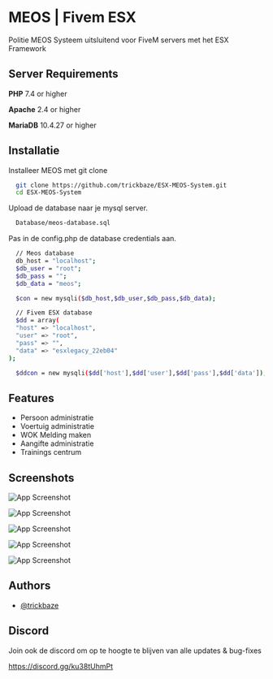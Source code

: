 
# MEOS | Fivem ESX

Politie MEOS Systeem uitsluitend voor FiveM servers met het ESX Framework



## Server Requirements

**PHP** 7.4 or higher 

**Apache** 2.4 or higher

**MariaDB** 10.4.27 or higher 


## Installatie

Installeer MEOS met git clone

```bash
  git clone https://github.com/trickbaze/ESX-MEOS-System.git
  cd ESX-MEOS-System
```
    
Upload de database naar je mysql server.
```bash
  Database/meos-database.sql
```

Pas in de config.php de database credentials aan. 
```bash
  // Meos database
  db_host = "localhost";
  $db_user = "root";
  $db_pass = "";
  $db_data = "meos";

  $con = new mysqli($db_host,$db_user,$db_pass,$db_data);

  // Fivem ESX database
  $dd = array(
  "host" => "localhost",
  "user" => "root",
  "pass" => "",
  "data" => "esxlegacy_22eb04"
);

  $ddcon = new mysqli($dd['host'],$dd['user'],$dd['pass'],$dd['data']);
```
## Features

- Persoon administratie
- Voertuig administratie
- WOK Melding maken
- Aangifte administratie
- Trainings centrum


## Screenshots

![App Screenshot](https://i.imgur.com/1EYOKKK.png)

![App Screenshot](https://i.imgur.com/4z0osfa.png)

![App Screenshot](https://i.imgur.com/8U6mFAy.png)

![App Screenshot](https://i.imgur.com/UK4Ihdu.png)

![App Screenshot](https://i.imgur.com/3jpB600.png)


## Authors

- [@trickbaze](https://www.github.com/trickbaze)

## Discord

Join ook de discord om op te hoogte te blijven van alle updates & bug-fixes

https://discord.gg/ku38tUhmPt